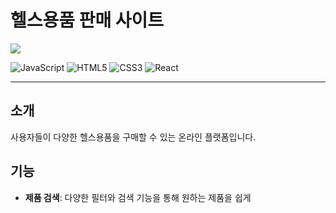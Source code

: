 # 헬스용품 판매 사이트

<img src="https://capsule-render.vercel.app/api?type=wave&color=gradient&height=200&section=header&text=헬스용품%20판매%20사이트&fontSize=50&fontColor=ffffff" />

![JavaScript](https://img.shields.io/badge/JavaScript-F7DF1E?style=for-the-badge&logo=JavaScript&logoColor=white)
![HTML5](https://img.shields.io/badge/HTML5-E34F26?style=for-the-badge&logo=html5&logoColor=white)
![CSS3](https://img.shields.io/badge/CSS3-239120?style=for-the-badge&logo=css3&logoColor=white)
![React](https://img.shields.io/badge/React-20232A?style=for-the-badge&logo=react&logoColor=61DAFB)

---

## 소개
사용자들이 다양한 헬스용품을  구매할 수 있는 온라인 플랫폼입니다.

## 기능
- **제품 검색**: 다양한 필터와 검색 기능을 통해 원하는 제품을 쉽게

